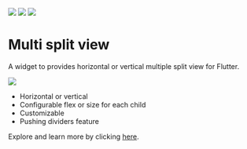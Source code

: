 [![](https://img.shields.io/pub/v/multi_split_view.svg)](https://pub.dev/packages/multi_split_view)
[![](https://img.shields.io/badge/Flutter-%E2%9D%A4-red)](https://flutter.dev/)
[![](https://img.shields.io/badge/%F0%9F%91%8D%20and%20%E2%AD%90-are%20free%20and%20motivate%20me-yellow)](#)

# Multi split view

A widget to provides horizontal or vertical multiple split view for Flutter.

![](https://caduandrade.github.io/multi_split_view/get_started_v1.gif)

* Horizontal or vertical
* Configurable flex or size for each child
* Customizable
* Pushing dividers feature

Explore and learn more by clicking [here](https://caduandrade.github.io/multi_split_view_demo/).
